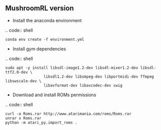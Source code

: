 ## MushroomRL version

* Install the anaconda environment

.. code:: shell

    conda env create -f environment.yml

* Install gym dependencies

.. code:: shell

    sudo apt -y install libsdl-image1.2-dev libsdl-mixer1.2-dev libsdl-ttf2.0-dev \
                     libsdl1.2-dev libsmpeg-dev libportmidi-dev ffmpeg libswscale-dev \
                     libavformat-dev libavcodec-dev swig

* Download and install ROMs permissions

.. code:: shell

    curl -o Roms.rar http://www.atarimania.com/roms/Roms.rar
    unrar x Roms.rar
    python -m atari_py.import_roms .
